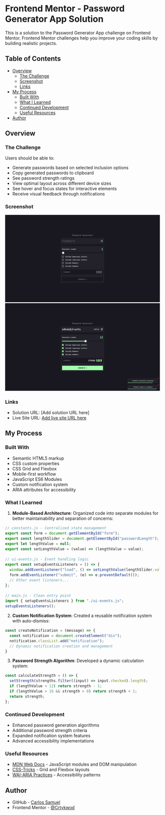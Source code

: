 # Frontend Mentor - Password Generator App Solution

This is a solution to the Password Generator App challenge on Frontend Mentor. Frontend Mentor challenges help you improve your coding skills by building realistic projects.

## Table of Contents

- [Overview](#overview)
  - [The Challenge](#the-challenge)
  - [Screenshot](#screenshot)
  - [Links](#links)
- [My Process](#my-process)
  - [Built With](#built-with)
  - [What I Learned](#what-i-learned)
  - [Continued Development](#continued-development)
  - [Useful Resources](#useful-resources)
- [Author](#author)

## Overview

### The Challenge

Users should be able to:

- Generate passwords based on selected inclusion options
- Copy generated passwords to clipboard
- See password strength ratings
- View optimal layout across different device sizes
- See hover and focus states for interactive elements
- Receive visual feedback through notifications

### Screenshot

![inactive-state screenshot](./assets/screenshots/unactive-state.png)
![password generated screenshot](./assets/screenshots/generated-and-notification.png)

### Links

- Solution URL: [Add solution URL here]
- Live Site URL: [Add live site URL here](https://crtykwod.github.io/Frontend-mentor/intermediate/d001/password-generator-app)

## My Process

### Built With

- Semantic HTML5 markup
- CSS custom properties
- CSS Grid and Flexbox
- Mobile-first workflow
- JavaScript ES6 Modules
- Custom notification system
- ARIA attributes for accessibility

### What I Learned

1. **Module-Based Architecture**: Organized code into separate modules for better maintainability and separation of concerns:

```javascript
// constants.js - Centralized state management
export const form = document.getElementById("form");
export const lengthSlider = document.getElementById("passwordLength");
export let lengthValue = null;
export const setLengthValue = (value) => (lengthValue = value);

// ui-events.js - Event handling logic
export const setupEventsListeners = () => {
  window.addEventListener("load", () => setLengthValue(lengthSlider.value));
  form.addEventListener("submit", (e) => e.preventDefault());
  // Other event listeners...
};

// main.js - Clean entry point
import { setupEventsListeners } from "./ui-events.js";
setupEventsListeners();
```

2. **Custom Notification System**: Created a reusable notification system with auto-dismiss:

```javascript
const createNotification = (message) => {
  const notification = document.createElement("div");
  notification.classList.add("notification");
  // Dynamic notification creation and management
}
```

3. **Password Strength Algorithm**: Developed a dynamic calculation system:

```javascript
const calculateStrength = () => {
  setStrength(strengths.filter((input) => input.checked).length);
  if (lengthValue < 12) return strength - 1;
  if (lengthValue > 16 && strength > 0) return strength + 1;
  return strength;
};
```

### Continued Development

- Enhanced password generation algorithms
- Additional password strength criteria
- Expanded notification system features
- Advanced accessibility implementations

### Useful Resources

- [MDN Web Docs](https://developer.mozilla.org) - JavaScript modules and DOM manipulation
- [CSS-Tricks](https://css-tricks.com) - Grid and Flexbox layouts
- [WAI-ARIA Practices](https://www.w3.org/WAI/ARIA/apg/) - Accessibility patterns

## Author

- GitHub - [Carlos Samuel](https://github.com/Crtykwod)
- Frontend Mentor - [@Crtykwod](https://www.frontendmentor.io/profile/Crtykwod)
